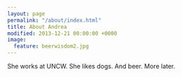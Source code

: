 ```yaml
---
layout: page
permalink: "/about/index.html"
title: About Andrea
modified: 2013-12-21 00:00:00 +0000
image:
  feature: beerwisdom2.jpg
---
```


She works at UNCW. She likes dogs. And beer. More later.
